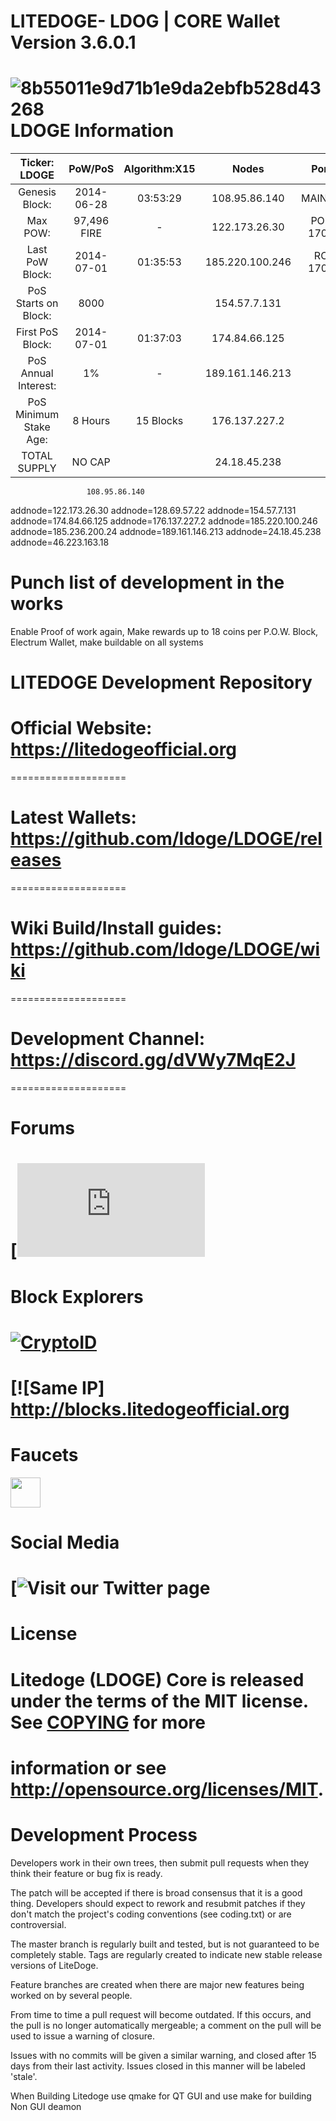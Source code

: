 # LITEDOGE- LDOG | CORE Wallet Version 3.6.0.1 
![8b55011e9d71b1e9da2ebfb528d43268](https://github.com/ldoge/LDOGE/blob/master/src/qt/res/icons/litedogecoin-128.png) 
LDOGE Information
====================

 Ticker: LDOGE          | PoW/PoS         | Algorithm:X15    |     Nodes         |     Ports
:----------------------:|:---------------:|:----------------:|:-----------------:|:-------------:
 Genesis Block:         | 2014-06-28      | 03:53:29         |   108.95.86.140   |     MAINNET 
 Max POW:               | 97,496  FIRE    | -                |  122.173.26.30    |     PORT 17014
 Last PoW Block:        | 2014-07-01      | 01:35:53         |   185.220.100.246 |     RCP  17015
 PoS Starts on Block:   | 8000            |                  |   154.57.7.131    |
 First PoS Block:       | 2014-07-01      | 01:37:03         |  174.84.66.125    |
 PoS Annual Interest:   | 1%              | -                |  189.161.146.213  |
 PoS Minimum Stake Age: | 8 Hours         | 15 Blocks        |   176.137.227.2   |
 TOTAL SUPPLY           | NO CAP          |                  |  24.18.45.238     |

                        
                     
                     
                     
                     108.95.86.140
addnode=122.173.26.30
addnode=128.69.57.22
addnode=154.57.7.131
addnode=174.84.66.125
addnode=176.137.227.2
addnode=185.220.100.246
addnode=185.236.200.24
addnode=189.161.146.213
addnode=24.18.45.238
addnode=46.223.163.18
# Punch list of development in the works 

Enable Proof of work again, Make rewards up to 18 coins per P.O.W. Block, Electrum Wallet, make buildable on all systems

# LITEDOGE Development Repository

# Official Website: https://litedogeofficial.org
====================

# Latest Wallets: https://github.com/ldoge/LDOGE/releases
====================

# Wiki Build/Install guides: https://github.com/ldoge/LDOGE/wiki
====================

# Development Channel: https://discord.gg/dVWy7MqE2J
====================

Forums
====================
# [![Visit our BitCoinTalk Forum](https://bitcointalk.org/index.php?topic=1308769.0)

Block Explorers
====================
# [![CryptoID](https://chainz.cryptoid.info/theme/cryptoID64.png)](https://chainz.cryptoid.info/ldoge/)
# [![Same IP] http://blocks.litedogeofficial.org

Faucets
====================
<a href="https://btcpop.co/faucet/LDOGE"><img src="https://btcpop.co/faucet/LDOGE" align="center" height="48" width="48" ></a>

Social Media
====================
# [![Visit our Twitter page](https://twitter.com/litedoge2018)

License
====================
# Litedoge (LDOGE) Core is released under the terms of the MIT license. See [COPYING](COPYING) for more
# information or see http://opensource.org/licenses/MIT.

# Development Process 

Developers work in their own trees, then submit pull requests when they think their feature or bug fix is ready.

The patch will be accepted if there is broad consensus that it is a good thing. Developers should expect to rework and resubmit patches if they don't match the project's coding conventions (see coding.txt) or are controversial.

The master branch is regularly built and tested, but is not guaranteed to be completely stable. Tags are regularly created to indicate new stable release versions of LiteDoge.

Feature branches are created when there are major new features being worked on by several people.

From time to time a pull request will become outdated. If this occurs, and the pull is no longer automatically mergeable; a comment on the pull will be used to issue a warning of closure. 

Issues with no commits will be given a similar warning, and closed after 15 days from their last activity. Issues closed in this manner will be labeled 'stale'.

When Building Litedoge use qmake for QT GUI and use make for building Non GUI deamon 
